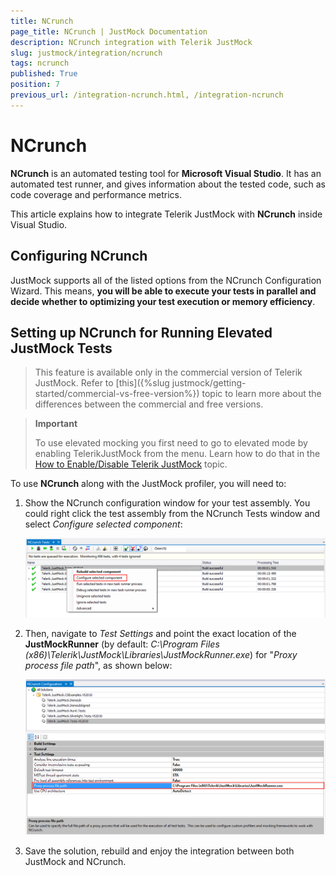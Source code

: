 ```yaml
---
title: NCrunch
page_title: NCrunch | JustMock Documentation
description: NCrunch integration with Telerik JustMock
slug: justmock/integration/ncrunch
tags: ncrunch
published: True
position: 7
previous_url: /integration-ncrunch.html, /integration-ncrunch
---
```


# NCrunch

__NCrunch__ is an automated testing tool for __Microsoft Visual Studio__. It has an automated test runner, and gives information about the tested code, such as code coverage and performance metrics.

This article explains how to integrate Telerik JustMock with __NCrunch__ inside Visual Studio.

## Configuring NCrunch

JustMock supports all of the listed options from the NCrunch Configuration Wizard. This means, __you will be able to execute your tests in parallel and decide whether to optimizing your test execution or memory efficiency__.

## Setting up NCrunch for Running Elevated JustMock Tests

> This feature is available only in the commercial version of Telerik JustMock. Refer to [this]({%slug justmock/getting-started/commercial-vs-free-version%}) topic to learn more about the differences between the commercial and free versions.


> **Important**
>
> To use elevated mocking you first need to go to elevated mode by enabling TelerikJustMock from the menu. Learn how to do that in the [How to Enable/Disable Telerik JustMock](../advanced-usage/advanced-usage#how-to-enabledisable-telerik-justmock) topic.

To use __NCrunch__ along with the JustMock profiler, you will need to: 

1. Show the NCrunch configuration window for your test assembly. You could right click the test assembly from the NCrunch Tests window and select *Configure selected component*:

	![NCrunch Click On ConfigureSC](images/NCrunchClickOnConfigureSC.png)

1.  Then, navigate to *Test Settings* and point the exact location of the __JustMockRunner__ (by default: *C:\Program Files (x86)\Telerik\JustMock\Libraries\JustMockRunner.exe*) for "*Proxy process file path*", as shown below:

	![NCrunch Proxy Process File Path](images/NCrunchProxyProcessFilePath.png)

1.  Save the solution, rebuild and enjoy the integration between both JustMock and NCrunch. 
